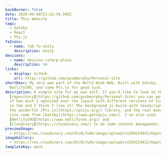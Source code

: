 ```yaml
---
backBurner: false
date: 2020-09-04T21:22:54.596Z
title: This Website
tags:
  - Gatsby
  - React
  - Pts.js
faIcons:
  - name: fab fa-unity
    description: Unity
devicons:
  - name: devicon-csharp-plain
    description: C#
links:
  - display: GitHub
    url: https://github.com/gusbmurphy/Personal-Site
shortDesc: My very own part of the World Wide Web. Built with Gatsby,
  NetlifyCMS, and some Pts.js for good luck.
description: A simple site for my own self. If you'd like to look at the
  [repository](https://github.com/gusbmurphy/Personal-Site) you can get an idea
  of how much I agonized over the layout with different versions of simple, but
  in the end I think I like it! The background is build with JavaScript using
  the wonderful [Pts.js](https://ptsjs.org/) library, and the real bones of the
  site come from [Gatsby](https://www.gatsbyjs.com/). I've also used
  [NetlifyCMS](https://www.netlifycms.org/) and
  [Cloudinary](https://cloudinary.com/) to do some content management.
previewImage:
  - https://res.cloudinary.com/dtc0i7udk/image/upload/v1599254922/Kapture_2020-09-04_at_16.20.18_xlwhwh.gif
imageGallery:
  - https://res.cloudinary.com/dtc0i7udk/image/upload/v1599254922/Kapture_2020-09-04_at_16.20.18_xlwhwh.gif
templateKey: work
---
```

